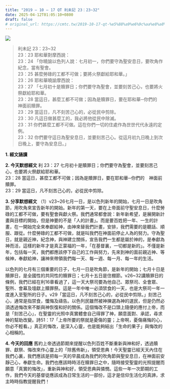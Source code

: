 ```yaml
---
title: "2019 – 10 – 17 QT 利未記 23：23~32"
date: 2025-04-12T01:05:10+0800
draft: false
# original_url: https://cmtc.tw/2019-10-17-qt-%e5%88%a9%e6%9c%aa%e8%a8%98-23%ef%bc%9a2332
---
```


![](/images/qt.jpg)
> 利未記 23：23\~32  
> 23：23 耶和華對摩西說：  
> 23：24 「你曉諭以色列人說：七月初一，你們要守為聖安息日，要吹角作紀念，當有聖會。  
> 23：25 甚麼勞碌的工都不可做；要將火祭獻給耶和華。」  
> 23：26 耶和華曉諭摩西說：  
> 23：27 「七月初十是贖罪日；你們要守為聖會，並要刻苦己心，也要將火祭獻給耶和華。  
> 23：28 當這日，甚麼工都不可做；因為是贖罪日，要在耶和華─你們的　神面前贖罪。  
> 23：29 當這日，凡不刻苦己心的，必從民中剪除。  
> 23：30 凡這日做甚麼工的，我必將他從民中除滅。  
> 23：31 你們甚麼工都不可做。這在你們一切的住處作為世世代代永遠的定例。  
> 23：32 你們要守這日為聖安息日，並要刻苦己心。從這月初九日晚上到次日晚上，要守為安息日。」

**1. 經文誦讀**

**2.  今天默想經文**
利 23：27 七月初十是贖罪日；你們要守為聖會，並要刻苦己心，也要將火祭獻給耶和華。  
23：28 當這日，甚麼工都不可做；因為是贖罪日，要在耶和華─你們的　神面前贖罪。  
23：29 當這日，凡不刻苦己心的，必從民中剪除。

**3. 分享默想經文**
（1）v23\~26七月一日，是以色列新年的開始，七月一日是吹角節，用吹角來宣告新年的開始。新年的第一天，要在上帝面前守聖安息日，什麼勞碌的工都不可做，要有聖會與獻火祭。我們通常都會說：新年新希望，是展開新計畫與目標的開始，但是神要的不是「人的計畫」。而是要百姓把一年、一生的計畫，在一開始完全來奉獻給神，由神來替我們計畫，安排，我們需要的是聽話、順服、跟從。什麼勞碌的工都不可做，就是叫我們在神面前停止人為的努力。守為聖日，就是親近神，紀念神，與神建立關係，宣告我們一生都是屬於神的，是奉獻為神而活，這樣的新年才是真正蒙福的一年，「在基督裏，一切都是新的」。不僅是新年，包括每一天，我們都應該停下自己的工作與努力，先來到神的面前親近神、等候神，奉獻給神，讓神來帶領我們每一天、每一週、每一月、每一年的生活。

以色列的七月有三個重要的日子，七月一日是吹角節，是新年的開始；七月十日是贖罪日，是全國性的共同性的贖罪日；七月十五日是住棚節。v26\~32講贖罪日的條例，我們已經在利16章看過了，這一天大祭司要為他自己、眾祭司、全會眾、聖所、會幕及壇獻上贖罪祭。這是一年中唯一必須禁食的一天，也是大祭司一年一度進入至聖所的日子。v29「當這日，凡不刻苦己心的，必從民中剪除。」刻苦己心，通常是指禁食，懺悔及禱告。以色列民雖然被神揀選為神的選民，但是仍然必須透過悔改來不斷與神恢復和好的關係。這個悔改不是口頭上隨便的應付上帝，而是「刻苦己心」，在聖靈的光照中真實體會自己得罪了神，願意面對、承認，尋求神的幫助改變。詩51：17「上帝所要的祭就是憂傷的靈；上帝啊，憂傷痛悔的心，你必不輕看。」真正的悔改，是深入心靈，也是能夠結出「生命的果子」與悔改的心相稱的。

**4. 今天的回應**
舊約上帝透過節期來提醒以色列百姓不斷重新與神和好，透過贖罪、獻祭、悔改來作心靈上的「除舊佈新」，領受恩典！今天聖靈已經天天內住在我們心裏，我們應該是把每一天的早晨成為我們的吹角節與聖安息日，在神面前安靜己心，奉獻生命。我們也應該時時活在贖罪日之中，隨時接受聖靈的光照提醒而願意「真實的悔改」，重新與神和好，領受恩典與憐憫。這些一年一次節期的工作，我們今天的基督徒應該成為日常生活的一部份，這才是信仰生活化的真諦，求主時時指教提醒我們！
